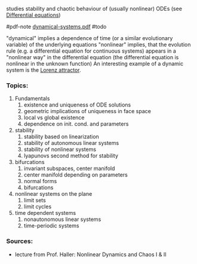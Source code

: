 studies stability and chaotic behaviour of (usually nonlinear) ODEs (see [Differential equations](Differential%20equations.md))


#pdf-note [dynamical-systems.pdf](dynamical-systems.pdf)
#todo 


"dynamical" implies a dependence of time (or a similar evolutionary variable) of the underlying equations
"nonlinear" implies, that the evolution rule (e.g. a differential equation for continuous systems) appears in a "nonlinear way" in the differential equation (the differential equation is nonlinear in the unknown function)
An interesting example of a dynamic system is the [Lorenz attractor](Lorenz%20attractor.md).


### Topics:

1. Fundamentals
	1. existence and uniqueness of ODE solutions
	2. geometric implications of uniqueness in face space
	3. local vs global existence
	4. dependence on init. cond. and parameters
2. stability
	1. stability based on linearization
	2. stability of autonomous linear systems
	3. stability of nonlinear systems
	4. lyapunovs second method for stability
3. bifurcations
	1. invariant subspaces, center manifold
	2. center manifold depending on parameters
	3. normal forms
	4. bifurcations
4. nonlinear systems on the plane
	1. limit sets
	2. limit cycles
5. time dependent systems
	1. nonautonomous linear systems
	2. time-periodic systems


### Sources:
-  lecture from Prof. Haller: Nonlinear Dynamics and Chaos I & II